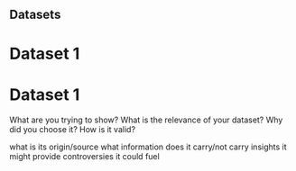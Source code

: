 ## Datasets
# Dataset 1
# Dataset 1

What are you trying to show?
What is the relevance of your dataset?
Why did you choose it?
How is it valid?

what is its origin/source
what information does it carry/not carry
insights it might provide
controversies it could fuel
